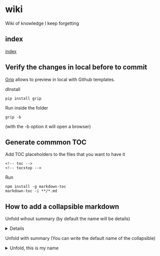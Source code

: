 # wiki
Wiki of knowledge I keep forgetting

## index

[index](index.md)

## Verify the changes in local before to commit

[Grip](https://github.com/joeyespo/grip) allows to preview in local with Github templates.

dInstall

```
pip install grip

```

Run inside the folder
```
grip -b
```
(with the -b option it will open a browser)

## Generate commmon TOC

Add TOC placeholders to the files that you want to have it
```
<!-- toc -->
<!-- tocstop -->
```

Run
```
npm install -g markdown-toc
markdown-toc -i **/*.md
```

## How to add a collapsible markdown

Unfold wihout summary (by default the name will be details)
<details>
<p>

#### Hide header

```
hide code
```
</p>
</details>

Unfold with summary (You can write the default name of the collapsible)
<details><summary>Unfold, this is my name</summary>
<p>

#### Hide header

```
hide code
```
</p>
</details>

